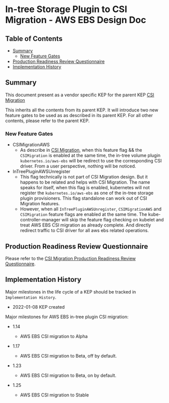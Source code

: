 # In-tree Storage Plugin to CSI Migration - AWS EBS Design Doc

## Table of Contents

<!-- toc -->
- [Summary](#summary)
  - [New Feature Gates](#new-feature-gates)
- [Production Readiness Review Questionnaire](#production-readiness-review-questionnaire)
- [Implementation History](#implementation-history)
<!-- /toc -->


## Summary

This document present as a vendor specific KEP for the parent KEP
[CSI Migration](https://github.com/kubernetes/enhancements/tree/master/keps/sig-storage/625-csi-migration)

This inherits all the contents from its parent KEP. It will introduce two new feature gates to be 
used as as described in its parent KEP. For all other contents, please refer to the parent KEP.

### New Feature Gates

- CSIMigrationAWS
  - As describe in [CSI Migration](https://github.com/kubernetes/enhancements/tree/master/keps/sig-storage/625-csi-migration), 
  when this feature flag && the `CSIMigration` is enabled at the same time, the in-tree volume 
  plugin `kubernetes.io/aws-ebs` will be redirect to use the corresponding CSI driver. From a 
  user perspective, nothing will be noticed.
- InTreePluginAWSUnregister
  - This flag technically is not part of CSI Migration design. But it happens to be related and helps with 
  CSI Migration. The name speaks for itself, when this flag is enabled, kubernetes will not register the 
  `kubernetes.io/aws-ebs` as one of the in-tree storage plugin provisioners. This flag standalone 
  can work out of CSI Migration features.
  - However, when all `InTreePluginAWSUnregister`, `CSIMigrationAWS` and `CSIMigration` feature 
  flags are enabled at the same time. The kube-controller-manager will skip the feature flag checking 
  on kubelet and treat AWS EBS CSI migration as already complete. And directly redirect traffic to CSI 
  driver for all aws ebs related operations.


## Production Readiness Review Questionnaire

Please refer to the [CSI Migration Production Readiness Review Questionnaire](https://github.com/kubernetes/enhancements/tree/master/keps/sig-storage/625-csi-migration#production-readiness-review-questionnaire).

## Implementation History

Major milestones in the life cycle of a KEP should be tracked in `Implementation History`.

- 2022-01-08 KEP created

Major milestones for AWS EBS in-tree plugin CSI migration:

- 1.14
  - AWS EBS CSI migration to Alpha

- 1.17
  - AWS EBS CSI migration to Beta, off by default.

- 1.23
  - AWS EBS CSI migration to Beta, on by default.

- 1.25
  - AWS EBS CSI migration to Stable
